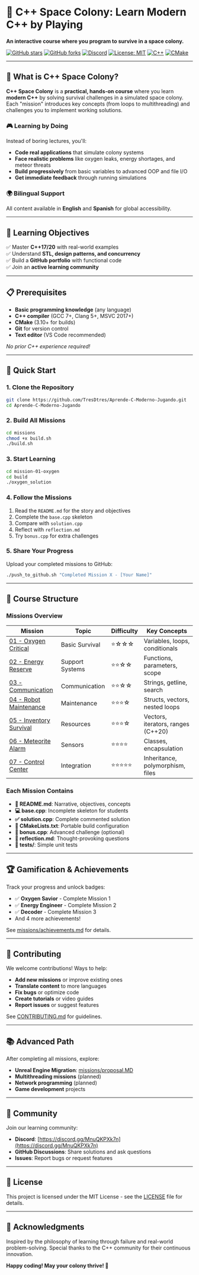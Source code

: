 # 🚀 C++ Space Colony: Learn Modern C++ by Playing
**An interactive course where you program to survive in a space colony.**

[![GitHub stars](https://img.shields.io/github/stars/TresDtres/Aprende-C-Moderno-Jugando.svg?style=social)](https://github.com/TresDtres/Aprende-C-Moderno-Jugando/stargazers)
[![GitHub forks](https://img.shields.io/github/forks/TresDtres/Aprende-C-Moderno-Jugando.svg?style=social)](https://github.com/TresDtres/Aprende-C-Moderno-Jugando/network/members)
[![Discord](https://img.shields.io/discord/1419802045065596982.svg?label=&logo=discord&logoColor=ffffff&color=7389D8&labelColor=6A7EC2)](https://discord.gg/MnuQKPXk7n)
[![License: MIT](https://img.shields.io/badge/License-MIT-yellow.svg)](https://opensource.org/licenses/MIT)
[![C++](https://img.shields.io/badge/C%2B%2B-17/20-blue.svg)](https://isocpp.org/)
[![CMake](https://img.shields.io/badge/CMake-3.10+-green.svg)](https://cmake.org/)

---

## 🌟 What is C++ Space Colony?

**C++ Space Colony** is a **practical, hands-on course** where you learn **modern C++** by solving survival challenges in a simulated space colony. Each "mission" introduces key concepts (from loops to multithreading) and challenges you to implement working solutions.

### 🎮 Learning by Doing
Instead of boring lectures, you'll:
- **Code real applications** that simulate colony systems
- **Face realistic problems** like oxygen leaks, energy shortages, and meteor threats
- **Build progressively** from basic variables to advanced OOP and file I/O
- **Get immediate feedback** through running simulations

### 🌍 Bilingual Support
All content available in **English** and **Spanish** for global accessibility.

---

## 🎯 Learning Objectives
✅ Master **C++17/20** with real-world examples  
✅ Understand **STL, design patterns, and concurrency**  
✅ Build a **GitHub portfolio** with functional code  
✅ Join an **active learning community**  

---

## 📋 Prerequisites
- **Basic programming knowledge** (any language)
- **C++ compiler** (GCC 7+, Clang 5+, MSVC 2017+)
- **CMake** (3.10+ for builds)
- **Git** for version control
- **Text editor** (VS Code recommended)

*No prior C++ experience required!*

---

## 🚀 Quick Start

### 1. Clone the Repository
```bash
git clone https://github.com/TresDtres/Aprende-C-Moderno-Jugando.git
cd Aprende-C-Moderno-Jugando
```

### 2. Build All Missions
```bash
cd missions
chmod +x build.sh
./build.sh
```

### 3. Start Learning
```bash
cd mission-01-oxygen
cd build
./oxygen_solution
```

### 4. Follow the Missions
1. Read the `README.md` for the story and objectives
2. Complete the `base.cpp` skeleton
3. Compare with `solution.cpp`
4. Reflect with `reflection.md`
5. Try `bonus.cpp` for extra challenges

### 5. Share Your Progress
Upload your completed missions to GitHub:
```bash
./push_to_github.sh "Completed Mission X - [Your Name]"
```

---

## 📂 Course Structure

### Missions Overview
| Mission | Topic | Difficulty | Key Concepts |
|---------|-------|------------|--------------|
| [01 - Oxygen Critical](missions/mission-01-oxygen/) | Basic Survival | ⭐☆☆☆ | Variables, loops, conditionals |
| [02 - Energy Reserve](missions/mission-02-energy/) | Support Systems | ⭐⭐☆☆ | Functions, parameters, scope |
| [03 - Communication](missions/mission-03-communication/) | Communication | ⭐⭐☆☆ | Strings, getline, search |
| [04 - Robot Maintenance](missions/mission-04-robot-maintenance/) | Maintenance | ⭐⭐⭐☆ | Structs, vectors, nested loops |
| [05 - Inventory Survival](missions/mission-05-inventory-survival/) | Resources | ⭐⭐⭐☆ | Vectors, iterators, ranges (C++20) |
| [06 - Meteorite Alarm](missions/mission-06-meteorite-alarm/) | Sensors | ⭐⭐⭐⭐ | Classes, encapsulation |
| [07 - Control Center](missions/mission-07-control-center/) | Integration | ⭐⭐⭐⭐⭐ | Inheritance, polymorphism, files |

### Each Mission Contains
- **📖 README.md**: Narrative, objectives, concepts
- **💻 base.cpp**: Incomplete skeleton for students
- **✅ solution.cpp**: Complete commented solution
- **🔧 CMakeLists.txt**: Portable build configuration
- **🎯 bonus.cpp**: Advanced challenge (optional)
- **🤔 reflection.md**: Thought-provoking questions
- **🧪 tests/**: Simple unit tests

---

## 🏆 Gamification & Achievements

Track your progress and unlock badges:
- ✅ **Oxygen Savior** - Complete Mission 1
- ✅ **Energy Engineer** - Complete Mission 2
- ✅ **Decoder** - Complete Mission 3
- And 4 more achievements!

See [missions/achievements.md](missions/achievements.md) for details.

---

## 🤝 Contributing

We welcome contributions! Ways to help:
- **Add new missions** or improve existing ones
- **Translate content** to more languages
- **Fix bugs** or optimize code
- **Create tutorials** or video guides
- **Report issues** or suggest features

See [CONTRIBUTING.md](CONTRIBUTING.md) for guidelines.

---

## 📚 Advanced Path

After completing all missions, explore:
- **Unreal Engine Migration**: [missions/proposal.MD](missions/proposal.MD)
- **Multithreading missions** (planned)
- **Network programming** (planned)
- **Game development** projects

---

## 💬 Community

Join our learning community:
- **Discord**: [https://discord.gg/MnuQKPXk7n](https://discord.gg/MnuQKPXk7n)
- **GitHub Discussions**: Share solutions and ask questions
- **Issues**: Report bugs or request features

---

## 📄 License

This project is licensed under the MIT License - see the [LICENSE](LICENSE) file for details.

---

## 🙏 Acknowledgments

Inspired by the philosophy of learning through failure and real-world problem-solving. Special thanks to the C++ community for their continuous innovation.

**Happy coding! May your colony thrive! 🚀**

